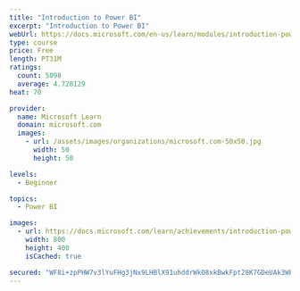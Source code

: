 ```yaml
---
title: "Introduction to Power BI"
excerpt: "Introduction to Power BI"
webUrl: https://docs.microsoft.com/en-us/learn/modules/introduction-power-bi/
type: course
price: Free
length: PT31M
ratings:
  count: 5098
  average: 4.728129
heat: 70

provider:
  name: Microsoft Learn
  domain: microsoft.com
  images:
    - url: /assets/images/organizations/microsoft.com-50x50.jpg
      width: 50
      height: 50

levels:
  - Beginner

topics:
  - Power BI

images:
  - url: https://docs.microsoft.com/learn/achievements/introduction-power-bi-social.png
    width: 800
    height: 400
    isCached: true

secured: "WF8i+zpPHW7v3lYuFHg3jNx9LHBlX91uhddrWkO8xkBwkFpt28K7GDeUAk3WE12jChwPXzgnYLauSanubcBFvUndGx80pNHPgC/l5ZPgkioxfpXJNkV6ZvVAH3VGYdrp3yKIxRsGe/IscqEvTh5eV5lkGDic+mDl6JCh7c43RzldTCbhs8SmvQDunbzhc2Gwb132J/yo7n0xMb4GlOYDNnsbWxCKjKWAHY6nUUl93mABYW6Nxy5Jsf0ybYHwjLOdCMNRNUwt6WT32xt+2X7EiedcJBsVaWOXyieYgK4jVdgHm9MvJbS+S4hOb+mmPg+z4COkpV5Fbg0+EVD2/u605/KHuBERwr1iFwsuxVUbJMGc3MSkPaQ98qnBHpt6lvtqVJibY67v9VTmF5xAm/450nNxeq1MexfV3P1KjsNzcxY=;m0WiUTbJoR1l1MXJhi1CcA=="
---
```


